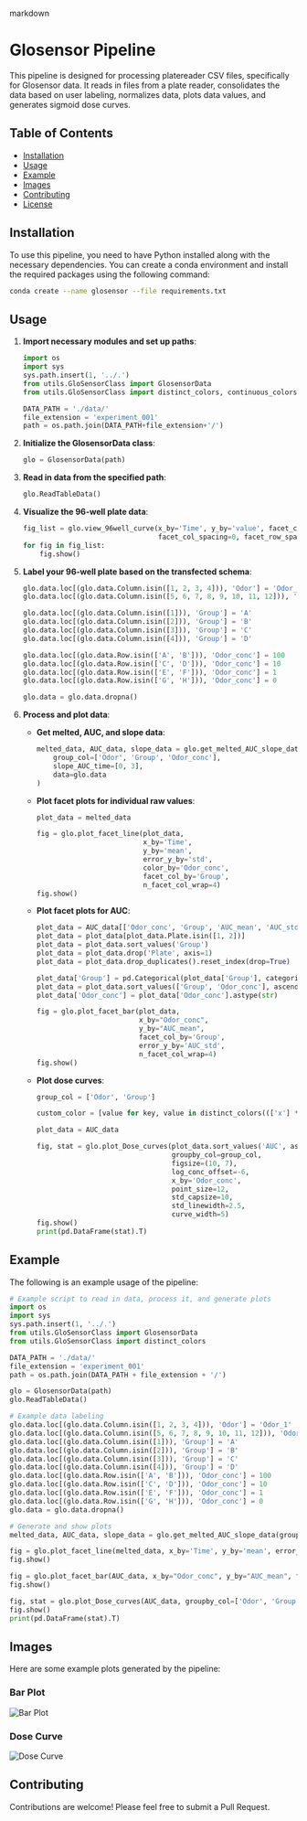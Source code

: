 markdown
# Glosensor Pipeline

This pipeline is designed for processing platereader CSV files, specifically for Glosensor data. It reads in files from a plate reader, consolidates the data based on user labeling, normalizes data, plots data values, and generates sigmoid dose curves.

## Table of Contents

- [Installation](#installation)
- [Usage](#usage)
- [Example](#example)
- [Images](#images)
- [Contributing](#contributing)
- [License](#license)

## Installation

To use this pipeline, you need to have Python installed along with the necessary dependencies. You can create a conda environment and install the required packages using the following command:


```bash
conda create --name glosensor --file requirements.txt
```

## Usage

1. **Import necessary modules and set up paths**:
    ```python
    import os
    import sys
    sys.path.insert(1, '../.')
    from utils.GloSensorClass import GlosensorData
    from utils.GloSensorClass import distinct_colors, continuous_colors

    DATA_PATH = './data/'
    file_extension = 'experiment_001'
    path = os.path.join(DATA_PATH+file_extension+'/')
    ```

2. **Initialize the GlosensorData class**:
    ```python
    glo = GlosensorData(path)
    ```

3. **Read in data from the specified path**:
    ```python
    glo.ReadTableData()
    ```

4. **Visualize the 96-well plate data**:
    ```python
    fig_list = glo.view_96well_curve(x_by='Time', y_by='value', facet_col_by='Column', facet_row_by='Row',
                                     facet_col_spacing=0, facet_row_spacing=0, n_facet_col_wrap=12)
    for fig in fig_list:
        fig.show()
    ```

5. **Label your 96-well plate based on the transfected schema**:
    ```python
    glo.data.loc[(glo.data.Column.isin([1, 2, 3, 4])), 'Odor'] = 'Odor_1'
    glo.data.loc[(glo.data.Column.isin([5, 6, 7, 8, 9, 10, 11, 12])), 'Odor'] = 'Odor2'

    glo.data.loc[(glo.data.Column.isin([1])), 'Group'] = 'A'
    glo.data.loc[(glo.data.Column.isin([2])), 'Group'] = 'B'
    glo.data.loc[(glo.data.Column.isin([3])), 'Group'] = 'C'
    glo.data.loc[(glo.data.Column.isin([4])), 'Group'] = 'D'

    glo.data.loc[(glo.data.Row.isin(['A', 'B'])), 'Odor_conc'] = 100
    glo.data.loc[(glo.data.Row.isin(['C', 'D'])), 'Odor_conc'] = 10
    glo.data.loc[(glo.data.Row.isin(['E', 'F'])), 'Odor_conc'] = 1
    glo.data.loc[(glo.data.Row.isin(['G', 'H'])), 'Odor_conc'] = 0

    glo.data = glo.data.dropna()
    ```

6. **Process and plot data**:
    - **Get melted, AUC, and slope data**:
        ```python
        melted_data, AUC_data, slope_data = glo.get_melted_AUC_slope_data(
            group_col=['Odor', 'Group', 'Odor_conc'],
            slope_AUC_time=[0, 3],
            data=glo.data
        )
        ```

    - **Plot facet plots for individual raw values**:
        ```python
        plot_data = melted_data

        fig = glo.plot_facet_line(plot_data,
                                  x_by='Time',
                                  y_by='mean',
                                  error_y_by='std',
                                  color_by='Odor_conc',
                                  facet_col_by='Group',
                                  n_facet_col_wrap=4)
        fig.show()
        ```

    - **Plot facet plots for AUC**:
        ```python
        plot_data = AUC_data[['Odor_conc', 'Group', 'AUC_mean', 'AUC_std', 'Plate']]
        plot_data = plot_data[plot_data.Plate.isin([1, 2])]
        plot_data = plot_data.sort_values('Group')
        plot_data = plot_data.drop('Plate', axis=1)
        plot_data = plot_data.drop_duplicates().reset_index(drop=True)

        plot_data['Group'] = pd.Categorical(plot_data['Group'], categories=list(glo.data.Group.unique()), ordered=True)
        plot_data = plot_data.sort_values(['Group', 'Odor_conc'], ascending=[True, False])
        plot_data['Odor_conc'] = plot_data['Odor_conc'].astype(str)

        fig = glo.plot_facet_bar(plot_data,
                                 x_by="Odor_conc",
                                 y_by="AUC_mean",
                                 facet_col_by='Group',
                                 error_y_by='AUC_std',
                                 n_facet_col_wrap=4)
        fig.show()
        ```

    - **Plot dose curves**:
        ```python
        group_col = ['Odor', 'Group']

        custom_color = [value for key, value in distinct_colors((['x'] * len(AUC_data.Group.unique())), category='pastel').items()]

        plot_data = AUC_data

        fig, stat = glo.plot_Dose_curves(plot_data.sort_values('AUC', ascending=False),
                                         groupby_col=group_col,
                                         figsize=(10, 7),
                                         log_conc_offset=-6,
                                         x_by='Odor_conc',
                                         point_size=12,
                                         std_capsize=10,
                                         std_linewidth=2.5,
                                         curve_width=5)
        fig.show()
        print(pd.DataFrame(stat).T)
        ```

## Example

The following is an example usage of the pipeline:
```python
# Example script to read in data, process it, and generate plots
import os
import sys
sys.path.insert(1, '../.')
from utils.GloSensorClass import GlosensorData
from utils.GloSensorClass import distinct_colors

DATA_PATH = './data/'
file_extension = 'experiment_001'
path = os.path.join(DATA_PATH + file_extension + '/')

glo = GlosensorData(path)
glo.ReadTableData()

# Example data labeling
glo.data.loc[(glo.data.Column.isin([1, 2, 3, 4])), 'Odor'] = 'Odor_1'
glo.data.loc[(glo.data.Column.isin([5, 6, 7, 8, 9, 10, 11, 12])), 'Odor'] = 'Odor2'
glo.data.loc[(glo.data.Column.isin([1])), 'Group'] = 'A'
glo.data.loc[(glo.data.Column.isin([2])), 'Group'] = 'B'
glo.data.loc[(glo.data.Column.isin([3])), 'Group'] = 'C'
glo.data.loc[(glo.data.Column.isin([4])), 'Group'] = 'D'
glo.data.loc[(glo.data.Row.isin(['A', 'B'])), 'Odor_conc'] = 100
glo.data.loc[(glo.data.Row.isin(['C', 'D'])), 'Odor_conc'] = 10
glo.data.loc[(glo.data.Row.isin(['E', 'F'])), 'Odor_conc'] = 1
glo.data.loc[(glo.data.Row.isin(['G', 'H'])), 'Odor_conc'] = 0
glo.data = glo.data.dropna()

# Generate and show plots
melted_data, AUC_data, slope_data = glo.get_melted_AUC_slope_data(group_col=['Odor', 'Group', 'Odor_conc'], slope_AUC_time=[0, 3], data=glo.data)

fig = glo.plot_facet_line(melted_data, x_by='Time', y_by='mean', error_y_by='std', color_by='Odor_conc', facet_col_by='Group', n_facet_col_wrap=4)
fig.show()

fig = glo.plot_facet_bar(AUC_data, x_by="Odor_conc", y_by="AUC_mean", facet_col_by='Group', error_y_by='AUC_std', n_facet_col_wrap=4)
fig.show()

fig, stat = glo.plot_Dose_curves(AUC_data, groupby_col=['Odor', 'Group'], figsize=(10, 7), log_conc_offset=-6, x_by='Odor_conc', point_size=12, std_capsize=10, std_linewidth=2.5, curve_width=5)
fig.show()
print(pd.DataFrame(stat).T)
```

## Images

Here are some example plots generated by the pipeline:

### Bar Plot
![Bar Plot](./img/barplot.png)

### Dose Curve
![Dose Curve](./img/dosecurve.png)

## Contributing

Contributions are welcome! Please feel free to submit a Pull Request.




